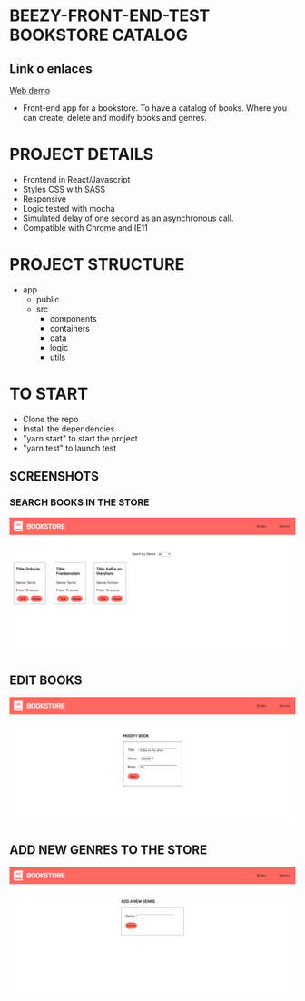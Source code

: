 # BEEZY-FRONT-END-TEST BOOKSTORE CATALOG

## Link o enlaces
[Web demo](http://bezzy-bookstore-catalog.surge.sh/#/)

* Front-end app for a bookstore. To have a catalog of books. Where you can create, delete and modify books and genres.

# PROJECT DETAILS

* Frontend in React/Javascript
* Styles CSS with SASS
* Responsive
* Logic tested with mocha
* Simulated delay of one second as an asynchronous call.
* Compatible with Chrome and IE11

# PROJECT STRUCTURE

- app
    - public
    - src
        - components
        - containers
        - data
        - logic
        - utils

# TO START

* Clone the repo
* Install the dependencies
* "yarn start" to start the project
* "yarn test" to launch test

## SCREENSHOTS

### SEARCH BOOKS IN THE STORE
![](imgs/screen1.png)

## EDIT BOOKS
![](imgs/screen2.png)

## ADD NEW GENRES TO THE STORE
![](imgs/screen3.png)


